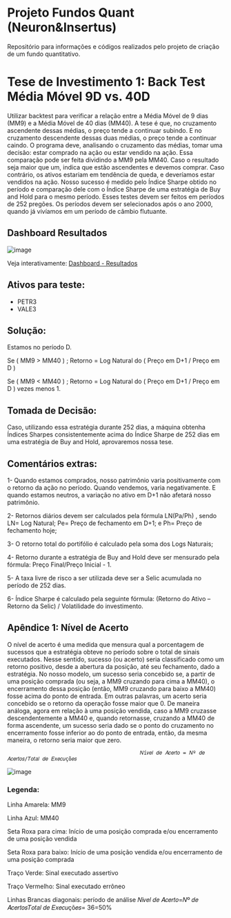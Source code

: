 # Projeto Fundos Quant (Neuron&Insertus)
Repositório para informações e códigos realizados pelo projeto de criação de um fundo quantitativo.

# Tese de Investimento 1: Back Test Média Móvel 9D vs. 40D
Utilizar backtest para verificar a relação entre a Média Móvel de 9 dias (MM9) e a Média Móvel de 40 dias (MM40). A tese é que, no cruzamento ascendente dessas médias, o preço tende a continuar subindo. E no cruzamento descendente dessas duas médias, o preço tende a continuar caindo. O programa deve, analisando o cruzamento das médias, tomar uma decisão: estar comprado na ação ou estar vendido na ação. Essa comparação pode ser feita dividindo a MM9 pela MM40. Caso o resultado seja maior que um, indica que estão ascendentes e devemos comprar. Caso contrário, os ativos estariam em tendência de queda, e deveríamos estar vendidos na ação. Nosso sucesso é medido pelo Índice Sharpe obtido no período e comparação dele com o Índice Sharpe de uma estratégia de Buy and Hold para o mesmo período. Esses testes devem ser feitos em períodos de 252 pregões. Os períodos devem ser selecionados após o ano 2000, quando já vivíamos em um período de câmbio flutuante.

## Dashboard Resultados

![image](https://user-images.githubusercontent.com/56306657/121595703-ea0fe900-ca14-11eb-8871-6eefd7dc9925.png)

Veja interativamente: [Dashboard - Resultados](https://datastudio.google.com/reporting/6d71e414-ca35-4c6d-ab80-ecf55e9a4230)
## Ativos para teste: 
 - PETR3
 - VALE3

## Solução:

Estamos no período D.

Se ( MM9 > MM40 ) ; Retorno = Log Natural do ( Preço em D+1 / Preço em D )

Se ( MM9 < MM40 ) ; Retorno = Log Natural do ( Preço em D+1 / Preço em D ) vezes menos 1.

## Tomada de Decisão:
Caso, utilizando essa estratégia durante 252 dias, a máquina obtenha Índices Sharpes consistentemente acima do Índice Sharpe de 252 dias em uma estratégia de Buy and Hold, aprovaremos nossa tese.

## Comentários extras:

1- Quando estamos comprados, nosso patrimônio varia positivamente com o retorno da ação no período. Quando vendemos, varia negativamente. E quando estamos neutros, a variação no ativo em D+1 não afetará nosso patrimônio.

2- Retornos diários devem ser calculados pela fórmula LN(Pa/Ph) , sendo LN= Log Natural; Pe= Preço de fechamento em D+1; e Ph= Preço de fechamento hoje;

3- O retorno total do portifólio é calculado pela soma dos Logs Naturais;

4- Retorno durante a estratégia de Buy and Hold deve ser mensurado pela fórmula: Preço Final/Preço Inicial - 1.

5- A taxa livre de risco a ser utilizada deve ser a Selic acumulada no período de 252 dias.

6- Índice Sharpe é calculado pela seguinte fórmula: (Retorno do Ativo – Retorno da Selic) / Volatilidade do investimento.


## Apêndice 1: Nível de Acerto
O nível de acerto é uma medida que mensura qual a porcentagem de sucessos que a estratégia obteve no período sobre o total de sinais executados. Nesse sentido, sucesso (ou acerto) seria classificado como um retorno positivo, desde a abertura da posição, até seu fechamento, dado a estratégia. No nosso modelo, um sucesso seria concebido se, a partir de uma posição comprada (ou seja, a MM9 cruzando para cima a MM40), o encerramento dessa posição (então, MM9 cruzando para baixo a MM40) fosse acima do ponto de entrada. Em outras palavras, um acerto seria concebido se o retorno da operação fosse maior que 0. De maneira análoga, agora em relação à uma posição vendida, caso a MM9 cruzasse descendentemente a MM40 e, quando retornasse, cruzando a MM40 de forma ascendente, um sucesso seria dado se o ponto do cruzamento no encerramento fosse inferior ao do ponto de entrada, então, da mesma maneira, o retorno seria maior que zero.

                                               𝑁í𝑣𝑒𝑙 𝑑𝑒 𝐴𝑐𝑒𝑟𝑡𝑜 = 𝑁º 𝑑𝑒 𝐴𝑐𝑒𝑟𝑡𝑜𝑠/𝑇𝑜𝑡𝑎𝑙 𝑑𝑒 𝐸𝑥𝑒𝑐𝑢çõ𝑒𝑠

![image](https://user-images.githubusercontent.com/53500368/121584076-6e5b6f80-ca07-11eb-809c-41f6c7f067ef.png)

### Legenda:
Linha Amarela: MM9

Linha Azul: MM40

Seta Roxa para cima: Início de uma posição comprada e/ou encerramento de uma posição vendida

Seta Roxa para baixo: Início de uma posição vendida e/ou encerramento de uma posição comprada

Traço Verde: Sinal executado assertivo

Traço Vermelho: Sinal executado errôneo

Linhas Brancas diagonais: período de análise 𝑁í𝑣𝑒𝑙 𝑑𝑒 𝐴𝑐𝑒𝑟𝑡𝑜=𝑁º 𝑑𝑒 𝐴𝑐𝑒𝑟𝑡𝑜𝑠𝑇𝑜𝑡𝑎𝑙 𝑑𝑒 𝐸𝑥𝑒𝑐𝑢çõ𝑒𝑠= 36=50%
